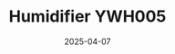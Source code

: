 ---
title: "Humidifier YWH005"
product_type: "humidifier"
date: 2025-04-07
cover:
  image: "/images/products/humidifiers/ywh005.png"
  gallery:
    - "/images/products/humidifiers/ywh005/LP-2110英文版2（确定）_01.jpg"
    - "/images/products/humidifiers/ywh005/LP-2110英文版2（确定）_02.jpg"
    - "/images/products/humidifiers/ywh005/LP-2110英文版2（确定）_03.jpg"
    - "/images/products/humidifiers/ywh005/LP-2110英文版2（确定）_04.jpg"
    - "/images/products/humidifiers/ywh005/LP-2110英文版2（确定）_05.jpg"
    - "/images/products/humidifiers/ywh005/LP-2110英文版2（确定）_06.jpg"
    - "/images/products/humidifiers/ywh005/LP-2110英文版2（确定）_07.jpg"
    - "/images/products/humidifiers/ywh005/LP-2110英文版2（确定）_08.jpg"
    - "/images/products/humidifiers/ywh005/LP-2110英文版2（确定）_09.jpg"
    - "/images/products/humidifiers/ywh005/LP-2110英文版2（确定）_10.jpg"
    - "/images/products/humidifiers/ywh005/LP-2110英文版2（确定）_11.jpg"
    - "/images/products/humidifiers/ywh005/LP-2110英文版2（确定）_12.jpg"
---